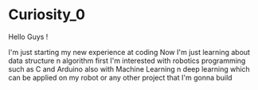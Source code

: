 # Curiosity_0

Hello Guys !
 
I'm just starting my new experience at coding 
Now I'm just learning about data structure n algorithm first 
I'm interested with robotics programming such as C and Arduino
also with Machine Learning n deep learning which can be applied on my robot or any other project that I'm gonna build
